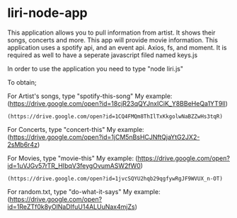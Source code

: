 # liri-node-app
This application allows you to pull information from artist. It shows their songs, concerts and more. This app will provide movie information. This application uses a spotify api, and an event api. Axios, fs, and moment. It is required as well to have a seperate javascript filed named keys.js

In order to use the application you need to type "node liri.js"

To obtain;

For Artist's songs, type "spotify-this-song"
  My example: 
    (https://drive.google.com/open?id=18cjR23qQYJnxICiK_Y8BBeHeQa1YT9ll)

    (https://drive.google.com/open?id=1CQ4FMQm8ThIlTxKkgolwNaBZZwHs3tqR)

For Concerts, type "concert-this"
  My example:
    (https://drive.google.com/open?id=1jCM5nBsHCJNftQjaYtG2JX2-2sMb6r4z)

For Movies, type "movie-this"
  My example:
    (https://drive.google.com/open?id=1uVJGv57rTR_HIbqV3feygOvumASW2fW0)

    (https://drive.google.com/open?id=1jvcSQYU2hqb29qgfywRgJF9WVUX_n-OT)

For random.txt, type "do-what-it-says"
  My example:
   (https://drive.google.com/open?id=1ReZTf0k8yOlNaDIfuU14ALUuNax4mjZs)

